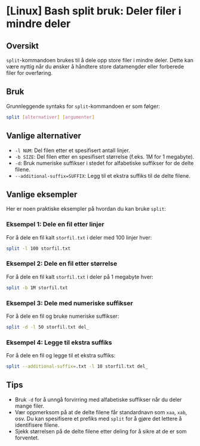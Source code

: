 # [Linux] Bash split bruk: Deler filer i mindre deler

## Oversikt
`split`-kommandoen brukes til å dele opp store filer i mindre deler. Dette kan være nyttig når du ønsker å håndtere store datamengder eller forberede filer for overføring.

## Bruk
Grunnleggende syntaks for `split`-kommandoen er som følger:

```bash
split [alternativer] [argumenter]
```

## Vanlige alternativer
- `-l NUM`: Del filen etter et spesifisert antall linjer.
- `-b SIZE`: Del filen etter en spesifisert størrelse (f.eks. 1M for 1 megabyte).
- `-d`: Bruk numeriske suffikser i stedet for alfabetiske suffikser for de delte filene.
- `--additional-suffix=SUFFIX`: Legg til et ekstra suffiks til de delte filene.

## Vanlige eksempler
Her er noen praktiske eksempler på hvordan du kan bruke `split`:

### Eksempel 1: Dele en fil etter linjer
For å dele en fil kalt `storfil.txt` i deler med 100 linjer hver:

```bash
split -l 100 storfil.txt
```

### Eksempel 2: Dele en fil etter størrelse
For å dele en fil kalt `storfil.txt` i deler på 1 megabyte hver:

```bash
split -b 1M storfil.txt
```

### Eksempel 3: Dele med numeriske suffikser
For å dele en fil og bruke numeriske suffikser:

```bash
split -d -l 50 storfil.txt del_
```

### Eksempel 4: Legge til ekstra suffiks
For å dele en fil og legge til et ekstra suffiks:

```bash
split --additional-suffix=.txt -l 10 storfil.txt del_
```

## Tips
- Bruk `-d` for å unngå forvirring med alfabetiske suffikser når du deler mange filer.
- Vær oppmerksom på at de delte filene får standardnavn som `xaa`, `xab`, osv. Du kan spesifisere et prefiks med `split` for å gjøre det lettere å identifisere filene.
- Sjekk størrelsen på de delte filene etter deling for å sikre at de er som forventet.